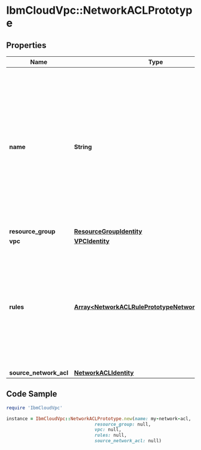 # IbmCloudVpc::NetworkACLPrototype

## Properties

Name | Type | Description | Notes
------------ | ------------- | ------------- | -------------
**name** | **String** | The user-defined name for this network ACL. Names must be unique within the VPC the network ACL resides in. If unspecified, the name will be a hyphenated list of randomly-selected words. | [optional] 
**resource_group** | [**ResourceGroupIdentity**](ResourceGroupIdentity.md) |  | [optional] 
**vpc** | [**VPCIdentity**](VPCIdentity.md) |  | 
**rules** | [**Array&lt;NetworkACLRulePrototypeNetworkACLContext&gt;**](NetworkACLRulePrototypeNetworkACLContext.md) | Array of prototype objects for rules to create along with this network ACL. If unspecified, no rules will be created, resulting in all traffic being denied. | [optional] 
**source_network_acl** | [**NetworkACLIdentity**](NetworkACLIdentity.md) |  | 

## Code Sample

```ruby
require 'IbmCloudVpc'

instance = IbmCloudVpc::NetworkACLPrototype.new(name: my-network-acl,
                                 resource_group: null,
                                 vpc: null,
                                 rules: null,
                                 source_network_acl: null)
```


